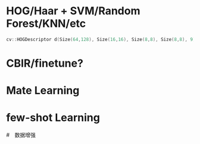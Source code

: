 # HOG/Haar + SVM/Random Forest/KNN/etc

```cpp
cv::HOGDescriptor d(Size(64,128), Size(16,16), Size(8,8), Size(8,8), 9);
```

# CBIR/finetune?

# Mate Learning

# few-shot Learning

#　数据增强